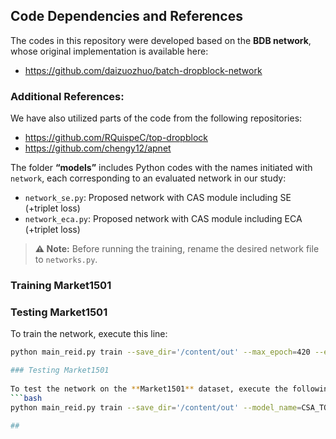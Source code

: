 ## Code Dependencies and References

The codes in this repository were developed based on the **BDB network**, whose original implementation is available here:  
- https://github.com/daizuozhuo/batch-dropblock-network


### Additional References:
We have also utilized parts of the code from the following repositories:  
- https://github.com/RQuispeC/top-dropblock
- https://github.com/chengy12/apnet 



The folder **“models”** includes Python codes with the names initiated with `network`, each corresponding to an evaluated network in our study:

- `network_se.py`: Proposed network with CAS module including SE (+triplet loss)  
- `network_eca.py`: Proposed network with CAS module including ECA (+triplet loss)  

> **⚠️ Note:** Before running the training, rename the desired network file to `networks.py`.



### Training Market1501  


### Testing Market1501
To train the network, execute this line:  
```bash  
python main_reid.py train --save_dir='/content/out' --max_epoch=420 --eval_step=30 --dataset=market1501 --test_batch=64 --train_batch=64 --optim=adam --adjust_lr

### Testing Market1501
 
To test the network on the **Market1501** dataset, execute the following command:  
```bash  
python main_reid.py train --save_dir='/content/out' --model_name=CSA_TOPDB --train_batch=64 --test_batch=64 --dataset=market1501 --pretrained_model='/content/out/model_best.pth.tar' --evaluate  

##

